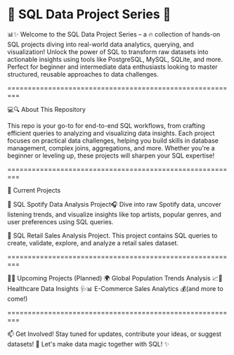 # 🐬 SQL Data Project Series 🚀

📊✨ Welcome to the SQL Data Project Series – a 🔥 collection of hands-on SQL projects diving into real-world data analytics, querying, and visualization! Unlock the power of SQL to transform raw datasets into actionable insights using tools like PostgreSQL, MySQL, SQLite, and more. Perfect for beginner and intermediate data enthusiasts looking to master structured, reusable approaches to data challenges.

=========================================================

💻🔍 About This Repository

This repo is your go-to for end-to-end SQL workflows, from crafting efficient queries to analyzing and visualizing data insights. Each project focuses on practical data challenges, helping you build skills in database management, complex joins, aggregations, and more. Whether you're a beginner or leveling up, these projects will sharpen your SQL expertise!

=========================================================

🔎 Current Projects

🎵 SQL Spotify Data Analysis Project🎧 Dive into raw Spotify data, uncover listening trends, and visualize insights like top artists, popular genres, and user preferences using SQL queries.

 🛒 SQL Retail Sales Analysis Project. This project contains SQL queries to create, validate, explore, and analyze a retail sales dataset.

=========================================================

💸🚀 Upcoming Projects (Planned)
🌍 Global Population Trends Analysis 📈🏥 Healthcare Data Insights 🩺📊 E-Commerce Sales Analytics 💰(and more to come!)

=========================================================

📫 Get Involved!
Stay tuned for updates, contribute your ideas, or suggest datasets! 🚀 Let's make data magic together with SQL! ✨
